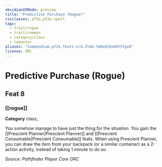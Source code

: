 ```yaml
---
obsidianUIMode: preview
title: "Predictive Purchase (Rogue)"
cssclasses: pf2e,pf2e-spell
tags:
  - trait/rogue
  - trait/common
  - category/class
  - remaster
aliases: "Compendium.pf2e.feats-srd.Item.Yw0qVCDu94Y5TgxQ"
license: ORC
---
```

# Predictive Purchase (Rogue)
## Feat 8
### [[rogue]]

**Category** class; 




You somehow manage to have just the thing for the situation. You gain the [[Prescient Planner|Prescient Planner]] and [[Prescient Consumable|Prescient Consumable]] feats. When using Prescient Planner, you can draw the item from your backpack (or a similar container) as a 2-action activity, instead of taking 1 minute to do so.

*Source: Pathfinder Player Core*
*ORC*